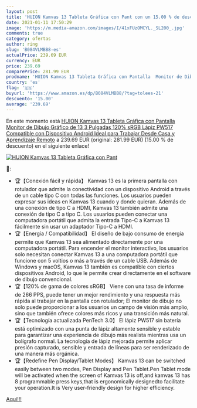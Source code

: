 ```yaml
---
layout: post
title: 'HUION Kamvas 13 Tableta Gráfica con Pant con un 15.00 % de descuento'
date: 2021-01-11 17:50:29
image: 'https://m.media-amazon.com/images/I/41xFUzOMCYL._SL200_.jpg'
comments: true
category: ofertas
author: ring
slug: 'B084VLMBB8-es'
actualPrice: 239.69 EUR
currency: EUR
price: 239.69
comparePrice: 281.99 EUR
prodname: 'HUION Kamvas 13 Tableta Gráfica con Pantalla  Monitor de Dibujo Gráfico de 13 3 Pulgadas 120% sRGB  Lápiz PW517  Compatible con Dispositivo Android  Ideal para Trabajar Desde Casa y Aprendizaje Remoto'
country: 'es'
flag: '🇪🇸'
buyurl: 'https://www.amazon.es/dp/B084VLMBB8/?tag=tolees-21'
descuento: '15.00'
average: '239.69'
---
```


En este momento está [HUION Kamvas 13 Tableta Gráfica con Pantalla  Monitor de Dibujo Gráfico de 13 3 Pulgadas 120% sRGB  Lápiz PW517  Compatible con Dispositivo Android  Ideal para Trabajar Desde Casa y Aprendizaje Remoto](https://www.amazon.es/dp/B084VLMBB8/?tag=tolees-21) a 239.69 EUR (original: 281.99 EUR) (15.00 %  de descuento) en el siguiente enlace!

[![HUION Kamvas 13 Tableta Gráfica con Pant](https://m.media-amazon.com/images/I/41xFUzOMCYL._SL200_.jpg)](https://www.amazon.es/dp/B084VLMBB8/?tag=tolees-21)

🔎:

- 🏆【Conexión fácil y rápida】 Kamvas 13 es la primera pantalla con rotulador que admite la conectividad con un dispositivo Android a través de un cable tipo C con todas las funciones. Los usuarios pueden expresar sus ideas en Kamvas 13 cuando y donde quieran. Además de una conexión de tipo C a HDMI, Kamvas 13 también admite una conexión de tipo C a tipo C. Los usuarios pueden conectar una computadora portátil que admita la entrada Tipo-C a Kamvas 13 fácilmente sin usar un adaptador Tipo-C a HDMI.
- 🏆【Energía / Compatibilidad】 El diseño de bajo consumo de energía permite que Kamvas 13 sea alimentado directamente por una computadora portátil. Para encender el monitor interactivo, los usuarios solo necesitan conectar Kamvas 13 a una computadora portátil que funcione con 5 voltios o más a través de un cable USB. Además de Windows y macOS, Kamvas 13 también es compatible con ciertos dispositivos Android, lo que le permite crear directamente en el software de dibujo convencional.
- 🏆【120% de gama de colores sRGB】 Viene con una tasa de informe de 266 PPS, puede tener un mejor rendimiento y una respuesta más rápida al trabajar en la pantalla con rotulador; El monitor de dibujo no solo puede proporcionar a los usuarios un campo de visión más amplio, sino que también ofrece colores más ricos y una transición más natural.
- 🏆【Tecnología actualizada PenTech 3.0】 El lápiz PW517 sin batería está optimizado con una punta de lápiz altamente sensible y estable para garantizar una experiencia de dibujo más realista mientras usa un bolígrafo normal. La tecnología de lápiz mejorada permite aplicar presión capturado, sensible y entrada de líneas para ser renderizado de una manera más orgánica.
- 🏆【Redefine Pen Display/Tablet Modes】 Kamvas 13 can be switched easily between two modes, Pen Display and Pen Tablet.Pen Tablet mode will be activated when the screen of Kamvas 13 is off,and kamvas 13 has 8 programmable press keys,that is ergonomically designedto facilitate your operation.It is Very user-friendly design for higher efficiency.

[Aquí!!!](https://www.amazon.es/dp/B084VLMBB8/?tag=tolees-21)
